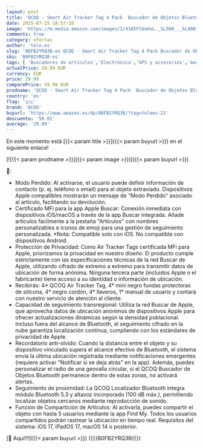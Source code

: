```yaml
---
layout: post
title: 'QCOQ - Smart Air Tracker Tag 4 Pack  Buscador de Objetos Bluetooth Funciona con Buscar Apple  sólo iOS   Localizador Bluetooth  Rastreador para Llaves  Cartera  Equipaje  Mochila  Batería Reemplazable  Negro'
date: 2025-07-25 18:57:18
image: 'https://m.media-amazon.com/images/I/4185FtUodvL._SL500_._SL400_.jpg'
comments: true
category: ofertas
author: 'tole.es'
slug: 'B0FB2YRQ3B-es QCOQ - Smart Air Tracker Tag 4 Pack Buscador de Objetos...'
sku: 'B0FB2YRQ3B-es'
tags: [ 'Buscadores de artículos','Electrónica','GPS y accesorios','mochila','qcoq','🇪🇸', ]
actualPrice: 29.99 EUR
currency: EUR
price: 29.99
comparePrice: 59.99 EUR
prodname: 'QCOQ - Smart Air Tracker Tag 4 Pack  Buscador de Objetos Bluetooth Funciona con Buscar Apple  sólo iOS   Localizador Bluetooth  Rastreador para Llaves  Cartera  Equipaje  Mochila  Batería Reemplazable  Negro'
country: 'es'
flag: '🇪🇸'
brand: 'QCOQ'
buyurl: 'https://www.amazon.es/dp/B0FB2YRQ3B/?tag=tolees-21'
descuento: '50.01'
average: '29.99'
---
```


En este momento está [{{< param title >}}]({{< param buyurl >}}) en el siguiente enlace!

[![{{< param prodname >}}]({{< param image >}})]({{< param buyurl >}})

🔎:

- Modo Perdido: Al activarse, el usuario puede definir información de contacto (p. ej. teléfono o email) para el objeto extraviado. Dispositivos Apple compatibles mostrarán un mensaje de "Modo Perdido" asociado al artículo, facilitando su devolución.
- Certificado MFi para la app Apple Buscar: Conexión inmediata con dispositivos iOS/macOS a través de la app Buscar integrada. Añade artículos fácilmente a la pestaña "Artículos" con nombres personalizables e iconos de emoji para una gestión de seguimiento personalizada. *Nota: Compatible solo con iOS. No compatible con dispositivos Android.
- Protección de Privacidad: Como Air Tracker Tags certificada MFi para Apple, priorizamos la privacidad en nuestro diseño. El producto cumple estrictamente con las especificaciones técnicas de la red Buscar de Apple, utilizando cifrado de extremo a extremo para transmitir datos de ubicación de forma anónima. Ninguna tercera parte (incluidos Apple o el fabricante) tiene acceso a su identidad o información de ubicación.
- Recibirás: 4* QCOQ Air Tracker Tag, 4* mini negro fundas protectoras de silicona, 4* negro cordón, 4* llaveros, 1* manual de usuario y contará con nuestro servicio de atención al cliente.
- Capacidad de seguimiento transregional: Utiliza la red Buscar de Apple, que aprovecha datos de ubicación anónimos de dispositivos Apple para ofrecer actualizaciones dinámicas según la densidad poblacional. Incluso fuera del alcance de Bluetooth, el seguimiento cifrado en la nube garantiza localización continua, cumpliendo con los estándares de privacidad de Apple.
- Recordatorio anti-olvido: Cuando la distancia entre el objeto y su dispositivo vinculado supera el alcance efectivo de Bluetooth, el sistema envía la última ubicación registrada mediante notificaciones emergentes (requiere activar "Notificar si se deja atrás" en la app). Además, puedes personalizar el radio de una geovalla circular, si el QCOQ Buscador de Objetos Bluetooth permanece dentro de estas zonas, no activará alertas.
- Seguimiento de proximidad: La QCOQ Localizador Bluetooth integra módulo Bluetooth 5.3 y altavoz incorporado (100 dB máx.), permitiendo localizar objetos cercanos mediante reproducción de sonido.
- Función de Compartición de Artículos: Al activarla, puedes compartir el objeto con hasta 5 usuarios mediante la app Find My. Todos los usuarios compartidos podrán rastrear la ubicación en tiempo real. Requisitos del sistema: iOS 17, iPadOS 17, macOS 14 o posterior.

[🛒 Aquí!!!]({{< param buyurl >}})
{{<world>}}B0FB2YRQ3B{{</world>}}

